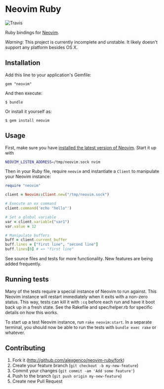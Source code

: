 # Neovim Ruby

![Travis](https://travis-ci.org/alexgenco/neovim-ruby.svg?branch=master)

Ruby bindings for [Neovim](https://github.com/neovim/neovim).

*Warning*: This project is currently incomplete and unstable. It likely doesn't support any platform besides OS X.

## Installation

Add this line to your application's Gemfile:

    gem "neovim"

And then execute:

    $ bundle

Or install it yourself as:

    $ gem install neovim

## Usage

First, make sure you have [installed the latest version of Neovim](https://github.com/neovim/neovim/wiki/Installing). Start it up with

```sh
NEOVIM_LISTEN_ADDRESS=/tmp/neovim.sock nvim
```

Then in your Ruby file, require `neovim` and instantiate a `Client` to manipulate your Neovim instance:

```ruby
require "neovim"

client = Neovim::Client.new("/tmp/neovim.sock")

# Execute an ex command
client.command('echo "hello"')

# Set a global variable
var = client.variable("var1")
var.value = 12

# Manipulate buffers
buff = client.current_buffer
buff.lines = ["first line", "second line"]
buff.lines[0] # => "first line"
```

See source files and tests for more functionality. New features are being added frequently.

## Running tests

Many of the tests require a special instance of Neovim to run against. This Neovim instance will restart immediately when it exits with a non-zero status. This way, tests can kill it with `:cq` before each run and have it boot back up in a fresh state. See the Rakefile and spec/helper.rb for specific details on how this works.

To start up a test Neovim instance, run `rake neovim:start`. In a separate terminal, you should now be able to run the tests with `bundle exec rake` or whatever.

## Contributing

1. Fork it (http://github.com/alexgenco/neovim-ruby/fork)
2. Create your feature branch (`git checkout -b my-new-feature`)
3. Commit your changes (`git commit -am 'Add some feature'`)
4. Push to the branch (`git push origin my-new-feature`)
5. Create new Pull Request
